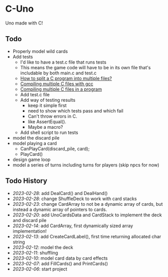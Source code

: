 # C-Uno

Uno made with C!

## Todo

- Properly model wild cards
- Add tests
	- I'd like to have a test.c file that runs tests
	- This means the game code will have to be in its own file that's includable by both main.c and test.c
	- [How to split a C program into multiple files?](https://stackoverflow.com/questions/5128664/how-to-split-a-c-program-into-multiple-files)
	- [Compiling multiple C files with gcc](https://stackoverflow.com/questions/18777326/compiling-multiple-c-files-with-gcc)
	- [Compiling multiple C files in a program](https://stackoverflow.com/questions/8728728/compiling-multiple-c-files-in-a-program)
	- Add test.c file
	- Add way of testing results
		- keep it simple first
		- need to show which tests pass and which fail
		- Can't throw errors in C.
		- like AssertEqual().
		- Maybe a macro?
	- Add shell script to run tests
- model the discard pile
- model playing a card
	- CanPlayCard(discard_pile, card);
	- PlayCard()
- design game loop
- model a series of turns including turns for players (skip npcs for now)

## Todo History

- *2023-02-28*: add DealCard() and DealHand()
- *2023-02-28*: change ShuffleDeck to work with card stacks
- *2023-02-23*: change CardArray to not be a dynamic array of cards, but instead a dynamic array of pointers to cards.
- *2023-02-20*: add UnoCardsData and CardStack to implement the deck and discard pile
- *2023-02-14*: add CardArray, first dynamically sized array implementation!
- *2023-02-13*: add CreateCardLabel(), first time returning allocated char string
- *2023-02-12*: model the deck
- *2023-02-11*: shuffling
- *2023-02-10*: model card data by card effects
- *2023-02-07*: add FillCards() and PrintCards()
- *2023-02-06*: start project

